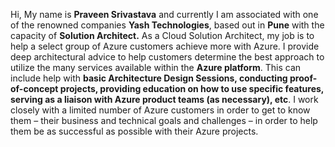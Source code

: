 Hi, My name is **Praveen Srivastava** and currently I am associated with one of the renowned companies **Yash Technologies**, based out in **Pune** with the capacity of **Solution Architect.** 
As a Cloud Solution Architect, my job is to help a select group of Azure customers achieve more with Azure. I provide deep architectural advice to help customers determine the best approach to utilize the many services available within the **Azure platform**. 
This can include help with **basic Architecture Design Sessions, conducting proof-of-concept projects, providing education on how to use specific features, serving as a liaison with Azure product teams (as necessary), etc**.
I work closely with a limited number of Azure customers in order to get to know them – their business and technical goals and challenges – in order to help them be as successful as possible with their Azure projects.
